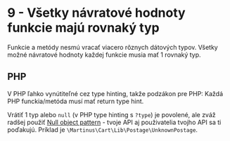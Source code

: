 # 9 - Všetky návratové hodnoty funkcie majú rovnaký typ

Funkcie a metódy nesmú vracať viacero rôznych dátových typov.
Všetky možné návratové hodnoty každej funkcie musia mať 1 rovnaký typ.

## PHP

V PHP ľahko vynútiteľné cez type hinting, takže podzákon pre PHP: Každá PHP funckia/metóda musí mať return type hint.

Vrátiť 1 typ alebo `null` (v PHP type hinting s `?type`) je povolené, ale zváž radšej použiť [Null object pattern](https://en.wikipedia.org/wiki/Null_object_pattern) - tvoje API aj použivatelia tvojho API sa ti poďakujú. Príklad je `\Martinus\Cart\Lib\Postage\UnknownPostage`.

